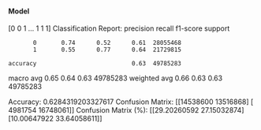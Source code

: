 #### Model
[0 0 1 ... 1 1 1]
Classification Report:
              precision    recall  f1-score   support

           0       0.74      0.52      0.61  28055468
           1       0.55      0.77      0.64  21729815

    accuracy                           0.63  49785283
   macro avg       0.65      0.64      0.63  49785283
weighted avg       0.66      0.63      0.63  49785283

Accuracy: 0.6284319203327617
Confusion Matrix:
[[14538600 13516868]
 [ 4981754 16748061]]
Confusion Matrix (%):
[[29.20260592 27.15032874]
 [10.00647922 33.64058611]]
